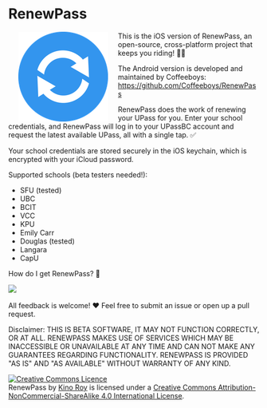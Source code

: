 # RenewPass

[<img align="left" src="RenewPass/Assets.xcassets/AppIcon.appiconset/Icon-App-60x60@3x.png" hspace="20">](#logo)

This is the iOS version of RenewPass, an open-source, cross-platform project that keeps you riding! 🚎🚆

The Android version is developed and maintained by Coffeeboys: https://github.com/Coffeeboys/RenewPass

RenewPass does the work of renewing your UPass for you. Enter your school credentials, and RenewPass will log in to your UPassBC account and request the latest available UPass, all with a single tap. ✅

Your school credentials are stored securely in the iOS keychain, which is encrypted with your iCloud password.

Supported schools (beta testers needed!):
- SFU (tested)
- UBC
- BCIT
- VCC
- KPU
- Emily Carr
- Douglas (tested)
- Langara
- CapU

How do I get RenewPass? 📲 

[<img src= "https://devimages.apple.com.edgekey.net/app-store/marketing/guidelines/images/badge-download-on-the-app-store.svg">](https://itunes.apple.com/ca/app/renewpass-renew-your-upass-in-one-tap/id1201127821?ls=1&mt=8)

All feedback is welcome! ❤️ Feel free to submit an issue or open up a pull request.

Disclaimer: 
THIS IS BETA SOFTWARE, IT MAY NOT FUNCTION CORRECTLY, OR AT ALL. RENEWPASS MAKES USE OF SERVICES WHICH MAY BE INACCESSIBLE OR UNAVAILABLE AT ANY TIME AND CAN NOT MAKE ANY GUARANTEES REGARDING FUNCTIONALITY. RENEWPASS IS PROVIDED "AS IS" AND "AS AVAILABLE" WITHOUT WARRANTY OF ANY KIND. 


<a rel="license" href="http://creativecommons.org/licenses/by-nc-sa/4.0/"><img alt="Creative Commons Licence" style="border-width:0" src="https://i.creativecommons.org/l/by-nc-sa/4.0/88x31.png" /></a><br /><span xmlns:dct="http://purl.org/dc/terms/" property="dct:title">RenewPass</span> by <a xmlns:cc="http://creativecommons.org/ns#" href="http://kino.codes" property="cc:attributionName" rel="cc:attributionURL">Kino Roy</a> is licensed under a <a rel="license" href="http://creativecommons.org/licenses/by-nc-sa/4.0/">Creative Commons Attribution-NonCommercial-ShareAlike 4.0 International License</a>.
